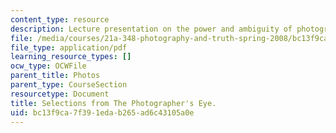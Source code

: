 ```yaml
---
content_type: resource
description: Lecture presentation on the power and ambiguity of photography.
file: /media/courses/21a-348-photography-and-truth-spring-2008/bc13f9ca7f391edab265ad6c43105a0e_MIT21A_348S08_szarkowski.pdf
file_type: application/pdf
learning_resource_types: []
ocw_type: OCWFile
parent_title: Photos
parent_type: CourseSection
resourcetype: Document
title: Selections from The Photographer's Eye.
uid: bc13f9ca-7f39-1eda-b265-ad6c43105a0e
---
```

